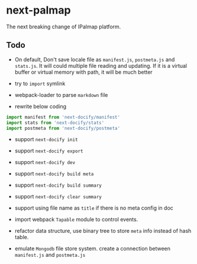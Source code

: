 # next-palmap

The next breaking change of IPalmap platform.

## Todo

- On default, Don't save locale file as `manifest.js`, `postmeta.js` and `stats.js`. It will could multiple file reading and updating. If it is a virtual buffer or virtual memory with path, it will be much better

- try to `import` symlink

- webpack-loader to parse `markdown` file

- rewrite below coding

```js
import manifest from 'next-docify/manifest'
import stats from 'next-docify/stats'
import postmeta from 'next-docify/postmeta'
```

- support `next-docify init`

- support `next-docify export`

- support `next-docify dev`

- support `next-docify build meta`

- support `next-docify build summary`

- support `next-docify clear summary`

- support using file name as `title` if there is no meta config in doc

- import webpack `Tapable` module to control events.

- refactor data structure, use binary tree to store `meta` info instead of hash table.

- emulate `Mongodb` file store system. create a connection between `manifest.js` and `postmeta.js`

